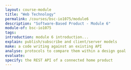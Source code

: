 ```yaml
---
layout: course-module
title: "Web Technology"
permalink: /courses/bsc-io1075/module6
description: "Software-Based Product - Module 6"
module-of: bsc-io1075
tags:
introduction: module 6 introduction...
explain: publish/subscribe and client/server models
make: a code writing against an existing API
analyse: protocols to compare them within a design goal
evaluate:
specify: the REST API of a connected home product
---
```

